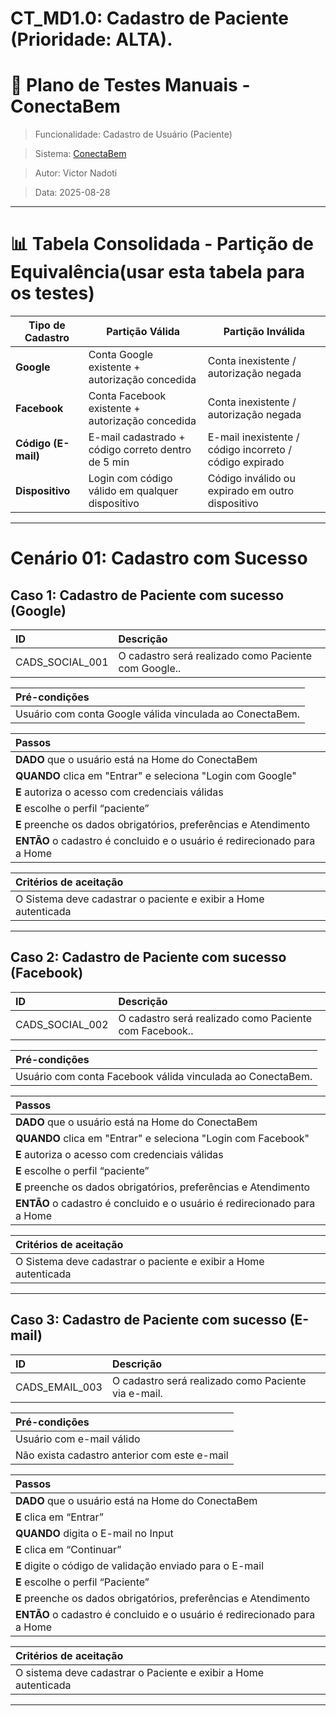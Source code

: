 # CT_MD1.0: Cadastro de Paciente (Prioridade: ALTA).

# 🧪 Plano de Testes Manuais - ConectaBem
> Funcionalidade: Cadastro de Usuário (Paciente)

> Sistema: [ConectaBem](https://conecta-bem-front.vercel.app/)

> Autor: Victor Nadoti

> Data: 2025-08-28

---

# 📊 Tabela Consolidada - Partição de Equivalência(usar esta tabela para os testes)

| Tipo de Cadastro    | Partição Válida                                    | Partição Inválida                                       |
| ------------------- | -------------------------------------------------- | ------------------------------------------------------- |
| **Google**          | Conta Google existente + autorização concedida     | Conta inexistente / autorização negada                  |
| **Facebook**        | Conta Facebook existente + autorização concedida   | Conta inexistente / autorização negada                  |
| **Código (E-mail)** | E-mail cadastrado + código correto dentro de 5 min | E-mail inexistente / código incorreto / código expirado |
| **Dispositivo**     | Login com código válido em qualquer dispositivo    | Código inválido ou expirado em outro dispositivo        |

--- 

# Cenário 01: Cadastro com Sucesso

## Caso 1: Cadastro de Paciente com sucesso (Google)

| ID                | Descrição                                           |
| :---------------- | :-------------------------------------------------- |
| CADS\_SOCIAL\_001 | O cadastro será realizado como Paciente com Google.. |

| **Pré-condições**                                 |
| :------------------------------------------------ |
| Usuário com conta Google válida vinculada ao ConectaBem. |

| **Passos**                                                  |
| :---------------------------------------------------------- |
| **DADO** que o usuário está na Home do ConectaBem           |
| **QUANDO** clica em "Entrar" e seleciona "Login com Google" |
| **E** autoriza o acesso com credenciais válidas             |
| **E** escolhe o perfil “paciente” |
| **E** preenche os dados obrigatórios, preferências e Atendimento | 
| **ENTÃO** o cadastro é concluido e o usuário é redirecionado para a Home |

| **Critérios de aceitação**                                                 |
| :------------------------------------------------------------------------- |
| O Sistema deve cadastrar o paciente e exibir a Home autenticada |

___ 


## Caso 2: Cadastro de Paciente com sucesso (Facebook)
| ID                | Descrição                                           |
| :---------------- | :-------------------------------------------------- |
| CADS\_SOCIAL\_002 | O cadastro será realizado como Paciente com Facebook.. |

| **Pré-condições**                                 |
| :------------------------------------------------ |
| Usuário com conta Facebook válida vinculada ao ConectaBem. |

| **Passos**                                                  |
| :---------------------------------------------------------- |
| **DADO** que o usuário está na Home do ConectaBem           |
| **QUANDO** clica em "Entrar" e seleciona "Login com Facebook" |
| **E** autoriza o acesso com credenciais válidas             |
| **E** escolhe o perfil “paciente” |
| **E** preenche os dados obrigatórios, preferências e Atendimento  | 
| **ENTÃO** o cadastro é concluido e o usuário é redirecionado para a Home |

| **Critérios de aceitação**                                                 |
| :------------------------------------------------------------------------- |
| O Sistema deve cadastrar o paciente e exibir a Home autenticada |

___ 

## Caso 3: Cadastro de Paciente com sucesso (E-mail)
| ID                | Descrição                                           |
| :---------------- | :-------------------------------------------------- |
| CADS\_EMAIL\_003 | O cadastro será realizado como Paciente via e-mail. |

| **Pré-condições**                                 |
| :------------------------------------------------ |
| Usuário com e-mail válido |
| Não exista cadastro anterior com este e-mail |

| **Passos**                                                  |
| :---------------------------------------------------------- |
| **DADO** que o usuário está na Home do ConectaBem |
| **E** clica em “Entrar”          |
| **QUANDO** digita o E-mail no Input |
| **E** clica em “Continuar”          |
| **E** digite o código de validação enviado para o E-mail | 
| **E** escolhe o perfil “Paciente” |
| **E** preenche os dados obrigatórios, preferências e Atendimento  | 
| **ENTÃO** o cadastro é concluido e o usuário é redirecionado para a Home |

| **Critérios de aceitação**                                                 |
| :------------------------------------------------------------------------- |
| O sistema deve cadastrar o Paciente e exibir a Home autenticada |

___ 

